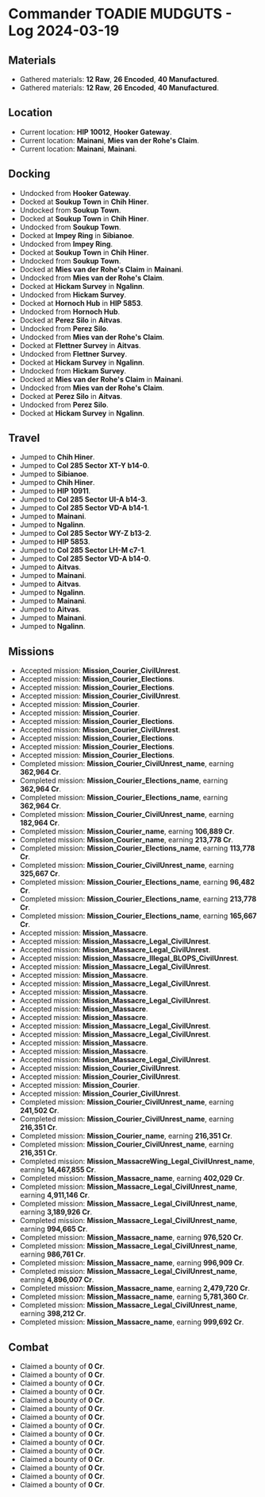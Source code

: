 # Commander TOADIE MUDGUTS - Log 2024-03-19

## Materials
- Gathered materials: **12 Raw**, **26 Encoded**, **40 Manufactured**.
- Gathered materials: **12 Raw**, **26 Encoded**, **40 Manufactured**.

## Location
- Current location: **HIP 10012**, **Hooker Gateway**.
- Current location: **Mainani**, **Mies van der Rohe's Claim**.
- Current location: **Mainani**, **Mainani**.

## Docking
- Undocked from **Hooker Gateway**.
- Docked at **Soukup Town** in **Chih Hiner**.
- Undocked from **Soukup Town**.
- Docked at **Soukup Town** in **Chih Hiner**.
- Undocked from **Soukup Town**.
- Docked at **Impey Ring** in **Sibianoe**.
- Undocked from **Impey Ring**.
- Docked at **Soukup Town** in **Chih Hiner**.
- Undocked from **Soukup Town**.
- Docked at **Mies van der Rohe's Claim** in **Mainani**.
- Undocked from **Mies van der Rohe's Claim**.
- Docked at **Hickam Survey** in **Ngalinn**.
- Undocked from **Hickam Survey**.
- Docked at **Hornoch Hub** in **HIP 5853**.
- Undocked from **Hornoch Hub**.
- Docked at **Perez Silo** in **Aitvas**.
- Undocked from **Perez Silo**.
- Undocked from **Mies van der Rohe's Claim**.
- Docked at **Flettner Survey** in **Aitvas**.
- Undocked from **Flettner Survey**.
- Docked at **Hickam Survey** in **Ngalinn**.
- Undocked from **Hickam Survey**.
- Docked at **Mies van der Rohe's Claim** in **Mainani**.
- Undocked from **Mies van der Rohe's Claim**.
- Docked at **Perez Silo** in **Aitvas**.
- Undocked from **Perez Silo**.
- Docked at **Hickam Survey** in **Ngalinn**.

## Travel
- Jumped to **Chih Hiner**.
- Jumped to **Col 285 Sector XT-Y b14-0**.
- Jumped to **Sibianoe**.
- Jumped to **Chih Hiner**.
- Jumped to **HIP 10911**.
- Jumped to **Col 285 Sector UI-A b14-3**.
- Jumped to **Col 285 Sector VD-A b14-1**.
- Jumped to **Mainani**.
- Jumped to **Ngalinn**.
- Jumped to **Col 285 Sector WY-Z b13-2**.
- Jumped to **HIP 5853**.
- Jumped to **Col 285 Sector LH-M c7-1**.
- Jumped to **Col 285 Sector VD-A b14-0**.
- Jumped to **Aitvas**.
- Jumped to **Mainani**.
- Jumped to **Aitvas**.
- Jumped to **Ngalinn**.
- Jumped to **Mainani**.
- Jumped to **Aitvas**.
- Jumped to **Mainani**.
- Jumped to **Ngalinn**.

## Missions
- Accepted mission: **Mission_Courier_CivilUnrest**.
- Accepted mission: **Mission_Courier_Elections**.
- Accepted mission: **Mission_Courier_Elections**.
- Accepted mission: **Mission_Courier_CivilUnrest**.
- Accepted mission: **Mission_Courier**.
- Accepted mission: **Mission_Courier**.
- Accepted mission: **Mission_Courier_Elections**.
- Accepted mission: **Mission_Courier_CivilUnrest**.
- Accepted mission: **Mission_Courier_Elections**.
- Accepted mission: **Mission_Courier_Elections**.
- Accepted mission: **Mission_Courier_Elections**.
- Completed mission: **Mission_Courier_CivilUnrest_name**, earning **362,964 Cr**.
- Completed mission: **Mission_Courier_Elections_name**, earning **362,964 Cr**.
- Completed mission: **Mission_Courier_Elections_name**, earning **362,964 Cr**.
- Completed mission: **Mission_Courier_CivilUnrest_name**, earning **182,964 Cr**.
- Completed mission: **Mission_Courier_name**, earning **106,889 Cr**.
- Completed mission: **Mission_Courier_name**, earning **213,778 Cr**.
- Completed mission: **Mission_Courier_Elections_name**, earning **113,778 Cr**.
- Completed mission: **Mission_Courier_CivilUnrest_name**, earning **325,667 Cr**.
- Completed mission: **Mission_Courier_Elections_name**, earning **96,482 Cr**.
- Completed mission: **Mission_Courier_Elections_name**, earning **213,778 Cr**.
- Completed mission: **Mission_Courier_Elections_name**, earning **165,667 Cr**.
- Accepted mission: **Mission_Massacre**.
- Accepted mission: **Mission_Massacre_Legal_CivilUnrest**.
- Accepted mission: **Mission_Massacre_Legal_CivilUnrest**.
- Accepted mission: **Mission_Massacre_Illegal_BLOPS_CivilUnrest**.
- Accepted mission: **Mission_Massacre_Legal_CivilUnrest**.
- Accepted mission: **Mission_Massacre**.
- Accepted mission: **Mission_Massacre_Legal_CivilUnrest**.
- Accepted mission: **Mission_Massacre**.
- Accepted mission: **Mission_Massacre_Legal_CivilUnrest**.
- Accepted mission: **Mission_Massacre**.
- Accepted mission: **Mission_Massacre**.
- Accepted mission: **Mission_Massacre_Legal_CivilUnrest**.
- Accepted mission: **Mission_Massacre_Legal_CivilUnrest**.
- Accepted mission: **Mission_Massacre**.
- Accepted mission: **Mission_Massacre**.
- Accepted mission: **Mission_Massacre_Legal_CivilUnrest**.
- Accepted mission: **Mission_Courier_CivilUnrest**.
- Accepted mission: **Mission_Courier_CivilUnrest**.
- Accepted mission: **Mission_Courier**.
- Accepted mission: **Mission_Courier_CivilUnrest**.
- Completed mission: **Mission_Courier_CivilUnrest_name**, earning **241,502 Cr**.
- Completed mission: **Mission_Courier_CivilUnrest_name**, earning **216,351 Cr**.
- Completed mission: **Mission_Courier_name**, earning **216,351 Cr**.
- Completed mission: **Mission_Courier_CivilUnrest_name**, earning **216,351 Cr**.
- Completed mission: **Mission_MassacreWing_Legal_CivilUnrest_name**, earning **14,467,855 Cr**.
- Completed mission: **Mission_Massacre_name**, earning **402,029 Cr**.
- Completed mission: **Mission_Massacre_Legal_CivilUnrest_name**, earning **4,911,146 Cr**.
- Completed mission: **Mission_Massacre_Legal_CivilUnrest_name**, earning **3,189,926 Cr**.
- Completed mission: **Mission_Massacre_Legal_CivilUnrest_name**, earning **994,665 Cr**.
- Completed mission: **Mission_Massacre_name**, earning **976,520 Cr**.
- Completed mission: **Mission_Massacre_Legal_CivilUnrest_name**, earning **986,761 Cr**.
- Completed mission: **Mission_Massacre_name**, earning **996,909 Cr**.
- Completed mission: **Mission_Massacre_Legal_CivilUnrest_name**, earning **4,896,007 Cr**.
- Completed mission: **Mission_Massacre_name**, earning **2,479,720 Cr**.
- Completed mission: **Mission_Massacre_name**, earning **5,781,360 Cr**.
- Completed mission: **Mission_Massacre_Legal_CivilUnrest_name**, earning **398,212 Cr**.
- Completed mission: **Mission_Massacre_name**, earning **999,692 Cr**.

## Combat
- Claimed a bounty of **0 Cr**.
- Claimed a bounty of **0 Cr**.
- Claimed a bounty of **0 Cr**.
- Claimed a bounty of **0 Cr**.
- Claimed a bounty of **0 Cr**.
- Claimed a bounty of **0 Cr**.
- Claimed a bounty of **0 Cr**.
- Claimed a bounty of **0 Cr**.
- Claimed a bounty of **0 Cr**.
- Claimed a bounty of **0 Cr**.
- Claimed a bounty of **0 Cr**.
- Claimed a bounty of **0 Cr**.
- Claimed a bounty of **0 Cr**.
- Claimed a bounty of **0 Cr**.
- Claimed a bounty of **0 Cr**.

